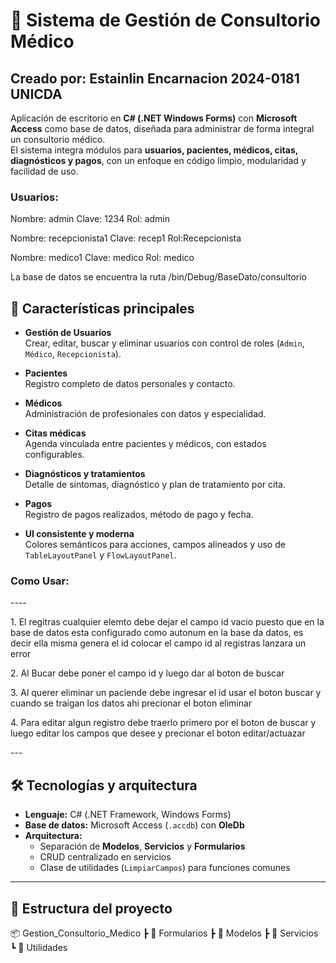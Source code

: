 

<h1>🏥 Sistema de Gestión de Consultorio Médico</h1>

Creado por:
Estainlin Encarnacion 2024-0181
UNICDA
---
Aplicación de escritorio en **C# (.NET Windows Forms)** con **Microsoft Access** como base de datos, diseñada para administrar de forma integral un consultorio médico.  
El sistema integra módulos para **usuarios, pacientes, médicos, citas, diagnósticos y pagos**, con un enfoque en código limpio, modularidad y facilidad de uso.

<h3>Usuarios:</h3> 
<p>Nombre: admin  Clave: 1234 Rol: admin</p>
<p>Nombre: recepcionista1 Clave: recep1 Rol:Recepcionista</p>
<p>Nombre: medico1 Clave: medico Rol: medico</p>
<p>La base de datos se encuentra la ruta /bin/Debug/BaseDato/consultorio </p>

## 📌 Características principales

- **Gestión de Usuarios**  
  Crear, editar, buscar y eliminar usuarios con control de roles (`Admin`, `Médico`, `Recepcionista`).

- **Pacientes**  
  Registro completo de datos personales y contacto.

- **Médicos**  
  Administración de profesionales con datos y especialidad.

- **Citas médicas**  
  Agenda vinculada entre pacientes y médicos, con estados configurables.

- **Diagnósticos y tratamientos**  
  Detalle de síntomas, diagnóstico y plan de tratamiento por cita.

- **Pagos**  
  Registro de pagos realizados, método de pago y fecha.

- **UI consistente y moderna**  
  Colores semánticos para acciones, campos alineados y uso de `TableLayoutPanel` y `FlowLayoutPanel`.

<h3>Como Usar: </h3>
----
<p>1. El regitras cualquier elemto debe dejar el campo id vacio puesto que en la base de datos esta configurado como autonum en la base da datos, es decir ella misma genera el id colocar el campo id al registras lanzara un error</p>

<p>2. Al Bucar debe poner el campo id y luego dar al boton de buscar</p>
<p>3. Al querer eliminar un paciende debe ingresar el id usar el boton buscar y cuando se traigan los datos ahi precionar el boton eliminar</p>
<p>4. Para editar algun registro debe traerlo primero por el boton de buscar y luego editar los campos que desee y precionar el boton editar/actuazar</p>
---

## 🛠️ Tecnologías y arquitectura

- **Lenguaje:** C# (.NET Framework, Windows Forms)  
- **Base de datos:** Microsoft Access (`.accdb`) con **OleDb**  
- **Arquitectura:**  
  - Separación de **Modelos**, **Servicios** y **Formularios**  
  - CRUD centralizado en servicios  
  - Clase de utilidades (`LimpiarCampos`) para funciones comunes

---
## 📂 Estructura del proyecto
📦 Gestion_Consultorio_Medico 
┣ 📂 Formularios 
┣ 📂 Modelos 
┣ 📂 Servicios 
┗ 📂 Utilidades
